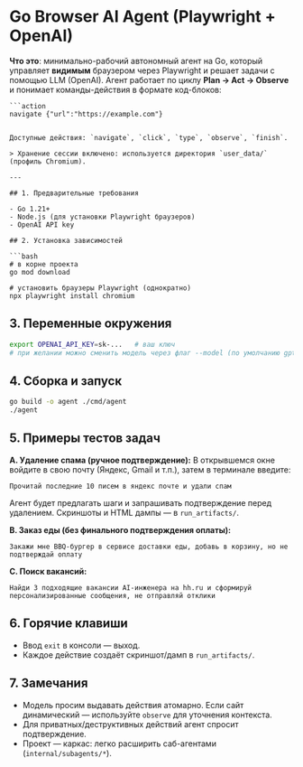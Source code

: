 # Go Browser AI Agent (Playwright + OpenAI)

**Что это**: минимально-рабочий автономный агент на Go, который управляет **видимым** браузером через Playwright и
решает задачи с помощью LLM (OpenAI). Агент работает по циклу **Plan → Act → Observe** и понимает команды-действия
в формате код-блоков:

```
```action
navigate {"url":"https://example.com"}
```
```

Доступные действия: `navigate`, `click`, `type`, `observe`, `finish`.

> Хранение сессии включено: используется директория `user_data/` (профиль Chromium).

---

## 1. Предварительные требования

- Go 1.21+
- Node.js (для установки Playwright браузеров)
- OpenAI API key

## 2. Установка зависимостей

```bash
# в корне проекта
go mod download

# установить браузеры Playwright (однократно)
npx playwright install chromium
```

## 3. Переменные окружения

```bash
export OPENAI_API_KEY=sk-...   # ваш ключ
# при желании можно сменить модель через флаг --model (по умолчанию gpt-4o-mini)
```

## 4. Сборка и запуск

```bash
go build -o agent ./cmd/agent
./agent
```

## 5. Примеры тестов задач

**A. Удаление спама (ручное подтверждение):**
В открывшемся окне войдите в свою почту (Яндекс, Gmail и т.п.), затем в терминале введите:
```
Прочитай последние 10 писем в яндекс почте и удали спам
```
Агент будет предлагать шаги и запрашивать подтверждение перед удалением. Скриншоты и HTML дампы — в `run_artifacts/`.

**B. Заказ еды (без финального подтверждения оплаты):**
```
Закажи мне BBQ-бургер в сервисе доставки еды, добавь в корзину, но не подтверждай оплату
```

**C. Поиск вакансий:**
```
Найди 3 подходящие вакансии AI-инженера на hh.ru и сформируй персонализированные сообщения, не отправляй отклики
```

## 6. Горячие клавиши

- Ввод `exit` в консоли — выход.
- Каждое действие создаёт скриншот/дамп в `run_artifacts/`.

## 7. Замечания

- Модель просим выдавать действия атомарно. Если сайт динамический — используйте `observe` для уточнения контекста.
- Для приватных/деструктивных действий агент спросит подтверждение.
- Проект — каркас: легко расширить саб-агентами (`internal/subagents/*`).

